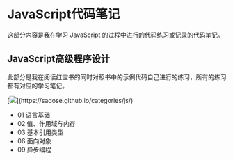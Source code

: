 # JavaScript代码笔记

这部分内容是我在学习 JavaScript 的过程中进行的代码练习或记录的代码笔记。

## JavaScript高级程序设计

此部分是我在阅读红宝书的同时对照书中的示例代码自己进行的练习，所有的练习都有对应的学习笔记。

[![](https://img.shields.io/static/v1?label=%E8%AE%BF%E9%97%AE&message=%E5%AD%A6%E4%B9%A0%E7%AC%94%E8%AE%B0&labelColor=rgb(32,110,211)&color=rgb(58,186,233)&logo=Symantec&style=flat-square)](https://sadose.github.io/categories/js/)

- 01 语言基础
- 02 值、作用域与内存
- 03 基本引用类型
- 06 面向对象
- 09 异步编程
